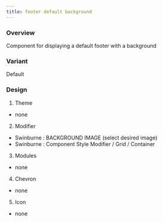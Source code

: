 ```yaml
---
title: footer default background
---
```

### Overview
  Component for displaying a default footer with a background
### Variant
  Default
### Design
1. Theme
 * none
2. Modifier
 * Swinburne : BACKGROUND IMAGE (select desired image)
 * Swinburne : Component Style Modifier / Grid / Container
3. Modules
 * none
4. Chevron
 * none
5. Icon
 * none


